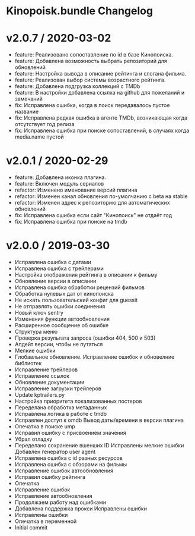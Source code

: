 # Kinopoisk.bundle Changelog

v2.0.7 / 2020-03-02
===================

  * feature: Реализовано сопоставление по id в базе Кинопоиска.
  * feature: Добавлена возможность выбрать репозиторий для обновлений
  * feature: Настройка вывода в описание рейтинга и слогана фильма.
  * feature: Реализован выбор системы возрастного рейтинга.
  * feature: Добавлена подгрузка коллекций с TMDb
  * feature: В настройки добавлена ссылка на github для пожеланий и замечаний
  * fix: Исправлена ошибка, когда в поиск передавалось пустое название
  * fix: Исправлена редкая ошибка в агенте TMDb, возникающая когда отсутствует год релиза
  * fix: Исправлена ошибка при поиске сопоставлений, в случаях когда media.name пустой

v2.0.1 / 2020-02-29
===================

  * feature: Добавлена иконка плагина.
  * feature: Включен модуль сериалов
  * refactor: Изменено именование версий плагина
  * refactor: Изменен канал обновления по-умолчанию с beta на stable
  * refactor: Изменен адрес к репозиторию для автоматических обновлений
  * fix: Исправлена ошибка если сайт "Кинопоиск" не отдаёт год
  * fix: Исправлена ошибка при поиске на tmdb

v2.0.0 / 2019-03-30
===================

  * Исправлена ошибка с датами
  * Исправлена ошибка с трейлерами
  * Настройка отображения рейтинга в описании к фильму
  * Обновление версии в описании
  * Исправлена ошибка обработки рецензий фильмов
  * Обработка нулевых дат от кинопоиска
  * Не искать пользовательский конфиг для guessit
  * Не отправлять ошибки соединения
  * Новый ключ sentry
  * Изменения функции автообновления
  * Расширенное сообщение об ошибке
  * Структура меню
  * Проверка результата запроса (ошибки 404, 500 и 503)
  * Апдейт версии, чтобы не путаться
  * Мелкие ошибки
  * Глобавльное обновление. Исправление ошибок и обновелние библиотек
  * Исправление трейлеров
  * Исправление ссылок
  * Обновление документации
  * Исправление загрузки трейлеров
  * Update kptrailers.py
  * Настройка приоритета локализованных постеров
  * Переделана обработка метаданных
  * Исправлена логика в работе с tmdb
  * Исправлен доступ к omdb Вывод даты/времени в версии плагина
  * Опечатка в поиске ump
  * Исправил ошибку с присвоением значения
  * Убрал отладку
  * Переделано сохранение вшенших ID Исправлены мелкие ошибки Добавлен генератор user agent
  * Исправлена ошибка с id разных ресурсов
  * Исправлена ошибка с обзорами на фильмы
  * Исправление ошибок автообновления
  * Исправил ошибку рейтинга
  * Опечатка
  * Исправление ошибок
  * Исправление автообновления
  * Продолжаем работу над ошибками
  * Добавлена поддержка прокси Исправлены ошибки
  * Исправлены ошибки
  * Опечатка в переменной
  * Initial commit
